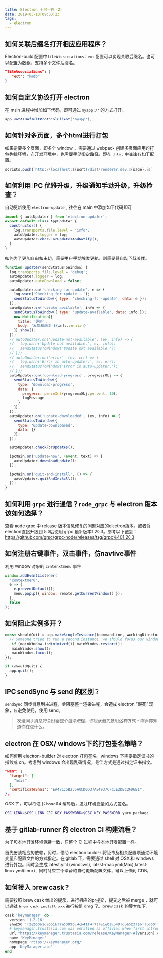```yaml
---
title: Electron 十问十答（2）
date: 2019-05-13T09:00:23
tags:
  - electron
---
```


## 如何关联后缀名打开相应应用程序？
Electron-build 配置中`fileAissociations：ext`  配置可以实现关联后缀名。也可以配置为数组，支持多个文件后缀名。

```json
"fileAssociations": {
   "ext": "kmdb"
}
```

## 如何自定义协议打开 electron
在 main 进程中增加如下代码，即可通过 `myapp://` 的方式打开。

```javascript
app.setAsDefaultProtocolClient('myapp');
```

## 如何针对多页面，多个html进行打包
如果需要多个页面，即多个 window ，需要通过 webpack 创建多页面应用的打包构建环境，在开发环境中，也需要手动指定路径。即在 `.html` 中往往有如下配置。

```javascript
scripts.push(`http://localhost:${port}/dist/renderer.dev.${page}.js`
```

## 如何利用 IPC 优雅升级，升级通知手动升级，升级检查？
自动更新使用 `electron-updater`, 往往在 main 中添加如下代码即可
```js
import { autoUpdater } from 'electron-updater';
export default class AppUpdater {
  constructor() {
    log.transports.file.level = 'info';
    autoUpdater.logger = log;
    autoUpdater.checkForUpdatesAndNotify();
  }
}
```

如何为了更加自由和主动，需要用户手动触发更新。则需要将自动下载关闭。

```js
function updater(sendStatusToWindow) {
  log.transports.file.level = 'debug';
  autoUpdater.logger = log;
  autoUpdater.autoDownload = false;

  autoUpdater.on('checking-for-update', e => {
    log.warn('Checking for update...');
    sendStatusToWindow({ type: 'checking-for-update', data: e });
  });
  autoUpdater.on('update-available', info => {
    sendStatusToWindow({ type: 'update-available', data: info });
    new Notification({
      title: '更新',
      body: `发现新版本 ${info.version}`
    }).show();
  });
  // autoUpdater.on('update-not-available', (ev, info) => {
  //   log.warn('Update not available.', ev, info);
  //   sendStatusToWindow('Update not available.');
  // });
  // autoUpdater.on('error', (ev, err) => {
  //   log.warn('Error in auto-updater.', ev, err);
  //   sendStatusToWindow('Error in auto-updater.');
  // });
  autoUpdater.on('download-progress', progressObj => {
    sendStatusToWindow({
      type: 'download-progress',
      data: {
        progress: parseInt(progressObj.percent, 10),
        logMessage
      }
    });
  });
  autoUpdater.on('update-downloaded', (ev, info) => {
    sendStatusToWindow({
      type: 'update-downloaded',
      data: {}
    });
  });

  autoUpdater.checkForUpdates();

  ipcMain.on('update-now', (event, text) => {
    autoUpdater.downloadUpdate();
  });

  ipcMain.on('quit-and-install', () => {
    autoUpdater.quitAndInstall();
  });
}

```


## 如何利用 `grpc` 进行通信？`node_grpc` 与 electron 版本该如何选择？
查看 node grpc 中 release 版本信息修复的问题对应的electron版本。或者将electron直接升级到 5.0后使用 grpc 最新版本1.20.3。参考以下链接：
https://github.com/grpc/grpc-node/releases/tag/grpc%401.20.3

## 如何注册右键事件，双击事件，仿navtive事件
利用 window 对象的 `contenxtmenu` 事件
```js
window.addEventListener(
  'contextmenu',
  e => {
    e.preventDefault();
    menu.popup({ window: remote.getCurrentWindow() });
  },
  false
);
```

## 如何阻止实例多开？
```js
const shouldQuit = app.makeSingleInstance((commandLine, workingDirectory) => {
  // Someone tried to run a second instance, we should focus our window.
   if (mainWindow.isMinimized()) mainWindow.restore();
   mainWindow.show();
   mainWindow.focus();
});

if (shouldQuit) {
  app.quit();
}

```

## IPC sendSync 与 send 的区别？
`sendSync` 同步消息到主进程，会阻塞整个渲染进程，会造成 electron “假死” 现象，应避免使用，使用 send。
> 发送同步消息将会阻塞整个渲染进程，你应该避免使用这种方式 - 除非你知道你在做什么。

## electron 在 OSX/ windows下的打包签名策略？
如何使用 electron-builder 对 electron 打包签名，windows 下需要指定证书的指纹或 cn。考虑到 windows 会出现乱码情况，最佳方式是通过指定证书指纹。

```json
"win": {
  "target": [
    "nsis"
  ],
  "certificateSha1": "EA47125B255A0CD0D37AB4937CFCCE2DBC26D6B1",
},
```

OSX 下，可以将证书 base64 编码后，通过环境变量的方式签名。

```sh
CSC_LINK=$CSC_LINK CSC_KEY_PASSWORD=$CSC_KEY_PASSWORD yarn package
```

## 基于 gitlab-runner 的 electron CI 构建流程？
为了和本地开发环境保持一致，在整个 CI 过程中与本地开发配置一样。

首先安装相应的依赖，同时，借助 electron builder 将证书及相关配置项通过环境变量和配置文件的方式指定。在 gitlab 下，需要通过 shell 对 OSX 和 windows 进行打包。同时会生成 latest.yml (windows), latest-mac.yml(Mac),latest-linux.yml(linux) , 同时对应三个平台的自动更新配置文件。可以上传到 CDN。

## 如何接入 brew cask ?
需要按照 brew cask 给出的提示，进行相应的pr提交，提交之后被 merge ，就可以通过 `brew cask install xxx` 进行按照 dmg 了。brew cask 的脚本如下。

```ruby
cask 'keymanager' do
  version '1.2.16'
  sha256 'f2e200b1da061bf7a53898c4cb41f4f79fe1e89cb49fdbb923f9bffcd08ff2e9'
  # keymanager.trustasia.com was verified as official when first introduced to the cask
  url "https://keymanager.trustasia.com/release/KeyManager-#{version}.dmg"
  name 'KeyManager'
  homepage 'https://keymanager.org/'
  app 'KeyManager.app'
end
```

